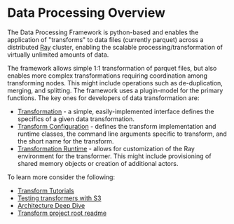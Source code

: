 # Data Processing Overview 
The Data Processing Framework is python-based and enables the 
application of "transforms" to data files (currently parquet) across a distributed 
[Ray](https://docs.ray.io/en/latest/index.html) cluster, enabling the
scalable processing/transformation of virtually unlimited amounts of data. 

The framework allows simple 1:1 transformation of parquet files, but also enables
more complex transformations requiring coordination among transforming nodes.
This might include operations such as de-duplication, merging, and splitting.
The framework uses a plugin-model for the primary functions.  The key ones for
developers of data transformation are:

* [Transformation](../src/data_processing/transform/table_transform.py) - a simple, easily-implemented interface defines
the specifics of a given data transformation.
* [Transform Configuration](../src/data_processing/runtime/ray/transform_runtime.py) - defines
the transform implementation and runtime classes, the 
command line arguments specific to transform, and the short name for the transform.
* [Transformation Runtime](../src/data_processing/runtime/ray/transform_runtime.py) - allows for customization of the Ray environment for the transformer.
This might include provisioning of shared memory objects or creation of additional actors.

To learn more consider the following:

* [Transform Tutorials](transform-tutorials.md)
* [Testing transformers with S3](using_s3_transformers.md)
* [Architecture Deep Dive](architecture.md)
* [Transform project root readme](../../transforms/README.md)


